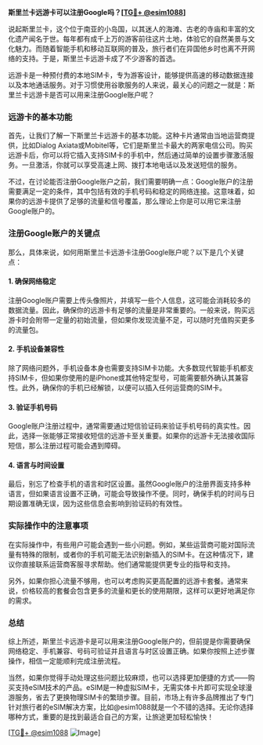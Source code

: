 **斯里兰卡远游卡可以注册Google吗？[[TG💪+ @esim1088](https://t.me/s/esim1088)]**

说起斯里兰卡，这个位于南亚的小岛国，以其迷人的海滩、古老的寺庙和丰富的文化遗产闻名于世。每年都有成千上万的游客前往这片土地，体验它的自然美景与文化魅力。而随着智能手机和移动互联网的普及，旅行者们在异国他乡时也离不开网络的支持。于是，斯里兰卡远游卡成了不少游客的首选。

远游卡是一种预付费的本地SIM卡，专为游客设计，能够提供高速的移动数据连接以及本地通话服务。对于习惯使用谷歌服务的人来说，最关心的问题之一就是：斯里兰卡远游卡是否可以用来注册Google账户呢？

### 远游卡的基本功能

首先，让我们了解一下斯里兰卡远游卡的基本功能。这种卡片通常由当地运营商提供，比如Dialog Axiata或Mobitel等，它们是斯里兰卡最大的两家电信公司。购买远游卡后，你可以将它插入支持SIM卡的手机中，然后通过简单的设置步骤激活服务。一旦激活，你就可以享受高速上网、拨打本地电话以及发送短信的服务。

不过，在讨论能否注册Google账户之前，我们需要明确一点：Google账户的注册需要满足一定的条件，其中包括有效的手机号码和稳定的网络连接。这意味着，如果你的远游卡提供了足够的流量和信号覆盖，那么理论上你是可以用它来注册Google账户的。

### 注册Google账户的关键点

那么，具体来说，如何用斯里兰卡远游卡注册Google账户呢？以下是几个关键点：

#### 1. 确保网络稳定
注册Google账户需要上传头像照片，并填写一些个人信息，这可能会消耗较多的数据流量。因此，确保你的远游卡有足够的流量是非常重要的。一般来说，购买远游卡时会附带一定量的初始流量，但如果你发现流量不足，可以随时充值购买更多的流量包。

#### 2. 手机设备兼容性
除了网络问题外，手机设备本身也需要支持SIM卡功能。大多数现代智能手机都支持SIM卡，但如果你使用的是iPhone或其他特定型号，可能需要额外确认其兼容性。此外，确保你的手机已经解锁，以便可以插入任何运营商的SIM卡。

#### 3. 验证手机号码
Google账户注册过程中，通常需要通过短信验证码来验证手机号码的真实性。因此，选择一张能够正常接收短信的远游卡至关重要。如果你的远游卡无法接收国际短信，那么注册过程可能会遇到障碍。

#### 4. 语言与时间设置
最后，别忘了检查手机的语言和时区设置。虽然Google账户的注册界面支持多种语言，但如果语言设置不正确，可能会导致操作不便。同时，确保手机的时间与日期设置准确无误，因为这些信息会影响到验证码的有效性。

### 实际操作中的注意事项

在实际操作中，有些用户可能会遇到一些小问题。例如，某些运营商可能对国际流量有特殊的限制，或者你的手机可能无法识别新插入的SIM卡。在这种情况下，建议你直接联系运营商客服寻求帮助。他们通常能提供更专业的指导和支持。

另外，如果你担心流量不够用，也可以考虑购买更高配置的远游卡套餐。通常来说，价格较高的套餐会包含更多的流量和更长的使用期限，这样可以更好地满足你的需求。

### 总结

综上所述，斯里兰卡远游卡是可以用来注册Google账户的，但前提是你需要确保网络稳定、手机兼容、号码可验证并且语言与时区设置正确。如果你按照上述步骤操作，相信一定能顺利完成注册流程。

当然，如果你觉得手动处理这些问题比较麻烦，也可以选择更加便捷的方式——购买支持eSIM技术的产品。eSIM是一种虚拟SIM卡，无需实体卡片即可实现全球漫游服务，省去了更换物理SIM卡的繁琐步骤。目前，市场上有许多品牌推出了专门针对旅行者的eSIM解决方案，比如@esim1088就是一个不错的选择。无论你选择哪种方式，重要的是找到最适合自己的方案，让旅途更加轻松愉快！

[[TG💪+ @esim1088](https://t.me/s/esim1088) ![Image](https://i.postimg.cc/4NQfJmqS/Snipaste-2025-05-13-00-14-12.png)]